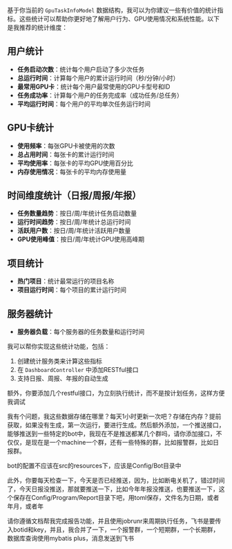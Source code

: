 基于你当前的 `GpuTaskInfoModel` 数据结构，我可以为你建议一些有价值的统计指标。这些统计可以帮助你更好地了解用户行为、GPU使用情况和系统性能。以下是我推荐的统计维度：

## 用户统计
- **任务启动次数**：统计每个用户启动了多少次任务
- **总运行时间**：计算每个用户的累计运行时间（秒/分钟/小时）
- **最常用GPU卡**：统计每个用户最常使用的GPU卡型号和ID
- **任务成功率**：计算每个用户的任务完成率（成功任务/总任务）
- **平均运行时间**：每个用户的平均单次任务运行时间

## GPU卡统计
- **使用频率**：每张GPU卡被使用的次数
- **总占用时间**：每张卡的累计运行时间
- **平均使用率**：每张卡的平均GPU使用百分比
- **内存使用情况**：每张卡的平均内存使用量

## 时间维度统计（日报/周报/年报）
- **任务数量趋势**：按日/周/年统计任务启动数量
- **运行时间趋势**：按日/周/年统计总运行时间
- **活跃用户数**：按日/周/年统计活跃用户数量
- **GPU使用峰值**：按日/周/年统计GPU使用高峰期

## 项目统计
- **热门项目**：统计最常运行的项目名称
- **项目运行时间**：每个项目的累计运行时间

## 服务器统计
- **服务器负载**：每个服务器的任务数量和运行时间

我可以帮你实现这些统计功能，包括：
1. 创建统计服务类来计算这些指标
2. 在 `DashboardController` 中添加RESTful接口
3. 支持日报、周报、年报的自动生成

额外，你要添加几个restful接口，为立刻执行统计，而不是按计划任务，这样方便我调试

我有个问题，我这些数据存储在哪里？每天1小时更新一次吧？存储在内存？提前获取，如果没有生成，第一次运行，要进行生成。然后额外添加，一个推送接口，能够推送到一些特定的bot中，我现在不是推送都某几个群吗，请你添加接口，不仅仅，是现在是一个machine一个群，还有一些特殊的群，比如报警群，比如日报群。

bot的配置不应该在src的resources下，应该是Config/Bot目录中

此外，你要每天检查一下，今天是否已经推送，因为，比如断电关机了，错过时间了，今天日报没推送，那就要推送一下，比如今年年报没推送，也要推送一下，这个保存在Config/Program/Report目录下吧，用toml保存，文件名为日期，或者年月，或者年

请你遵循文档帮我完成报告功能，并且使用jobrunr来周期执行任务，飞书是要传入botid和key，并且，我合并了一下，一个报警群，一个短期群，一个长期群，数据库查询使用mybatis plus，消息发送到飞书
